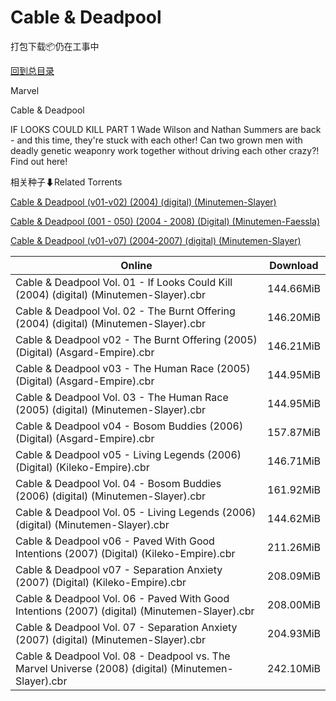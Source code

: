 # Cable & Deadpool

打包下载📦仍在工事中

[回到总目录](/Catalogs.md)

Marvel

Cable & Deadpool

IF LOOKS COULD KILL PART 1 Wade Wilson and Nathan Summers are back - and this time, they're stuck with each other! Can two grown men with deadly genetic weaponry work together without driving each other crazy?! Find out here!





相关种子⬇Related Torrents

[Cable & Deadpool (v01-v02) (2004) (digital) (Minutemen-Slayer)](https://github.com/alicewish/markdown/blob/master/torrent/Cable---Deadpool--v01-v02---2004---digital---Minutemen-Slayer.md)

[Cable & Deadpool (001 - 050) (2004 - 2008) (Digital) (Minutemen-Faessla)](https://github.com/alicewish/markdown/blob/master/torrent/Cable---Deadpool--001---050---2004---2008---Digital---Minutemen-Faessla.md)

[Cable & Deadpool (v01-v07) (2004-2007) (digital) (Minutemen-Slayer)](https://github.com/alicewish/markdown/blob/master/torrent/Cable---Deadpool--v01-v07---2004-2007---digital---Minutemen-Slayer.md)

Online | Download
--- | ---
Cable & Deadpool Vol. 01 - If Looks Could Kill (2004) (digital) (Minutemen-Slayer).cbr | 144.66MiB
Cable & Deadpool Vol. 02 - The Burnt Offering (2004) (digital) (Minutemen-Slayer).cbr | 146.20MiB
Cable & Deadpool v02 - The Burnt Offering (2005) (Digital) (Asgard-Empire).cbr | 146.21MiB
Cable & Deadpool v03 - The Human Race (2005) (Digital) (Asgard-Empire).cbr | 144.95MiB
Cable & Deadpool Vol. 03 - The Human Race (2005) (digital) (Minutemen-Slayer).cbr | 144.95MiB
Cable & Deadpool v04 - Bosom Buddies (2006) (Digital) (Asgard-Empire).cbr | 157.87MiB
Cable & Deadpool v05 - Living Legends (2006) (Digital) (Kileko-Empire).cbr | 146.71MiB
Cable & Deadpool Vol. 04 - Bosom Buddies (2006) (digital) (Minutemen-Slayer).cbr | 161.92MiB
Cable & Deadpool Vol. 05 - Living Legends (2006) (digital) (Minutemen-Slayer).cbr | 144.62MiB
Cable & Deadpool v06 - Paved With Good Intentions (2007) (Digital) (Kileko-Empire).cbr | 211.26MiB
Cable & Deadpool v07 - Separation Anxiety (2007) (Digital) (Kileko-Empire).cbr | 208.09MiB
Cable & Deadpool Vol. 06 - Paved With Good Intentions (2007) (digital) (Minutemen-Slayer).cbr | 208.00MiB
Cable & Deadpool Vol. 07 - Separation Anxiety (2007) (digital) (Minutemen-Slayer).cbr | 204.93MiB
Cable & Deadpool Vol. 08 - Deadpool vs. The Marvel Universe (2008) (digital) (Minutemen-Slayer).cbr | 242.10MiB